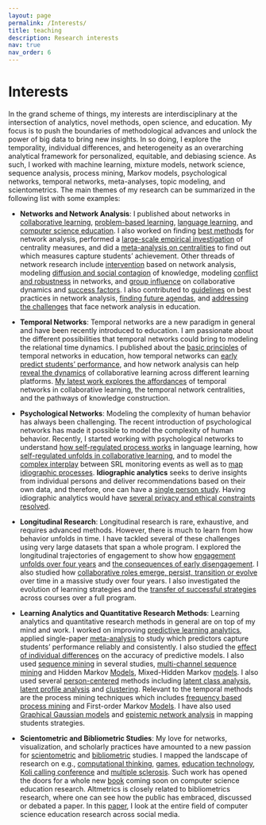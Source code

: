 ```yaml
---
layout: page
permalink: /Interests/
title: teaching
description: Research interests
nav: true
nav_order: 6
---
```


# Interests

In the grand scheme of things, my interests are interdisciplinary at the intersection of analytics, novel methods, open science, and education. My focus is to push the boundaries of methodological advances and unlock the power of big data to bring new insights. In so doing, I explore the temporality, individual differences, and heterogeneity as an overarching analytical framework for personalized, equitable, and debiasing science. As such, I worked with machine learning, mixture models, network science, sequence analysis, process mining, Markov models, psychological networks, temporal networks, meta-analyses, topic modeling, and scientometrics. The main themes of my research can be summarized in the following list with some examples:

- **Networks and Network Analysis**: I published about networks in [collaborative learning](https://bmcmededuc.biomedcentral.com/articles/10.1186/s12909-018-1126-1), [problem-based learning](https://bmcmededuc.biomedcentral.com/articles/10.1186/s12909-019-1599-6), [language learning](https://bera-journals.onlinelibrary.wiley.com/doi/full/10.1111/bjet.13187), and [computer science education](https://link.springer.com/chapter/10.1007/978-3-031-16290-9_55). I also worked on finding [best methods](https://link.springer.com/article/10.1007/s11412-020-09322-6) for network analysis, performed a [large-scale empirical investigation](https://learning-analytics.info/index.php/JLA/article/view/7415) of centrality measures, and did a [meta-analysis on centralities](https://www.sciencedirect.com/science/article/pii/S1747938X22000069) to find out which measures capture students’ achievement. Other threads of network research include [intervention](https://journals.plos.org/plosone/article?id=10.1371/journal.pone.0194777) based on network analysis, modeling [diffusion and social contagion](https://link.springer.com/article/10.1007/s11412-021-09356-4) of knowledge, modeling [conflict and robustness](https://www.nature.com/articles/s41598-020-71483-z) in networks, and [group influence](https://link.springer.com/chapter/10.1007/978-3-030-29736-7_35) on collaborative dynamics and [success factors](https://bmcmededuc.biomedcentral.com/articles/10.1186/s12909-020-01997-7). I also contributed to [guidelines](https://ceur-ws.org/Vol-2868/article_7.pdf) on best practices in network analysis, [finding future agendas](https://ceur-ws.org/Vol-2868/article_1.pdf), and [addressing the challenges](https://ceur-ws.org/Vol-3258/xpreface.pdf) that face network analysis in education.

- **Temporal Networks**: Temporal networks are a new paradigm in general and have been recently introduced to education. I am passionate about the different possibilities that temporal networks could bring to modeling the relational time dynamics. I published about the [basic principles](https://ceur-ws.org/Vol-3258/article_4.pdf) of temporal networks in education, how temporal networks can [early predict students’ performance](https://dl.acm.org/doi/pdf/10.1145/3375462.3375501), and how network analysis can help [reveal the dynamics](https://link.springer.com/chapter/10.1007/978-3-031-16290-9_55) of collaborative learning across different learning platforms. [My latest work explores the affordances](https://bera-journals.onlinelibrary.wiley.com/doi/full/10.1111/bjet.13187) of temporal networks in collaborative learning, the temporal network centralities, and the pathways of knowledge construction.

- **Psychological Networks**: Modeling the complexity of human behavior has always been challenging. The recent introduction of psychological networks has made it possible to model the complexity of human behavior. Recently, I started working with psychological networks to understand [how self-regulated process works](https://www.researchgate.net/publication/343657926_Applying_Learning_Analytics_to_Map_Students'_Self-Regulated_Learning_Tactics_in_an_Academic_Writing_Course) in language learning, how [self-regulated unfolds in collaborative learning](https://learning-analytics.info/index.php/JLA/article/view/7429), and to model the [complex interplay](https://link.springer.com/chapter/10.1007/978-3-031-08076-0_4) between SRL monitoring events as well as to [map idiographic processes](https://ceur-ws.org/Vol-2868/article_4.pdf). **Idiographic analytics** seeks to derive insights from individual persons and deliver recommendations based on their own data, and therefore, one can have a [single person study](https://ieeexplore.ieee.org/document/9499920). Having idiographic analytics would have [several privacy and ethical constraints resolved](https://www.researchgate.net/profile/Sonsoles-Lopez-Pernas/publication/350886273_Idiographic_Learning_Analytics_A_Within-Person_Ethical_Perspective/links/607839718ea909241efea6f5/Idiographic-Learning-Analytics-A-Within-Person-Ethical-Perspective.pdf).

- **Longitudinal Research**: Longitudinal research is rare, exhaustive, and requires advanced methods. However, there is much to learn from how behavior unfolds in time. I have tackled several of these challenges using very large datasets that span a whole program. I explored the longitudinal trajectories of engagement to show how [engagement unfolds over four years](https://www.sciencedirect.com/science/article/pii/S0360131521002025) and [the consequences of early disengagement](https://link.springer.com/chapter/10.1007/978-3-030-86436-1_10). I also studied how [collaborative roles emerge, persist, transition or evolve](https://www.sciencedirect.com/science/article/pii/S036013152200152X) over time in a massive study over four years. I also investigated the evolution of learning strategies and the [transfer of successful strategies](https://doi.org/10.1016/j.iheduc.2022.100902) across courses over a full program.

- **Learning Analytics and Quantitative Research Methods**: Learning analytics and quantitative research methods in general are on top of my mind and work. I worked on improving [predictive learning analytics](https://www.tandfonline.com/doi/abs/10.1080/0142159X.2017.1309376), applied single-paper [meta-analysis](https://www.tandfonline.com/doi/full/10.1080/03075079.2022.2061450) to study which predictors capture students’ performance reliably and consistently. I also studied the [effect of individual differences](https://www.sciencedirect.com/science/article/pii/S0360131521001287) on the accuracy of predictive models. I also used [sequence mining](https://www.mdpi.com/2071-1050/13/9/4825) in several studies, [multi-channel sequence mining](https://ieeexplore.ieee.org/document/9646931) and Hidden Markov [Models](https://www.sciencedirect.com/science/article/pii/S0360131521002025), Mixed-Hidden Markov [models](https://bpspsychub.onlinelibrary.wiley.com/doi/full/10.1111/bjep.12525). I also used several [person-centered](https://www.frontiersin.org/articles/10.3389/feduc.2022.866612/full) methods including [latent class analysis](https://link.springer.com/article/10.1007/s10639-022-10980-2), [latent profile analysis](https://www.sciencedirect.com/science/article/pii/S0360131521002025) and [clustering](https://www.springerprofessional.de/en/using-diffusion-network-analytics-to-examine-and-support-knowled/18352068). Relevant to the temporal methods are the process mining techniques which includes [frequency based process mining](https://www.frontiersin.org/articles/10.3389/feduc.2022.840178/full) and First-order Markov [Models](https://www.researchgate.net/publication/343657926_Applying_Learning_Analytics_to_Map_Students'_Self-Regulated_Learning_Tactics_in_an_Academic_Writing_Course). I have also used [Graphical Gaussian models](https://ceur-ws.org/Vol-2828/article_2.pdf) and [epistemic network analysis](https://telrp.springeropen.com/articles/10.1186/s41039-021-00175-7) in mapping students strategies.

- **Scientometric and Bibliometric Studies**: My love for networks, visualization, and scholarly practices have amounted to a new passion for [scientometric](https://papers.ssrn.com/sol3/papers.cfm?abstract_id=4156916) and [bibliometric](https://pubmed.ncbi.nlm.nih.gov/35280299/) studies. I mapped the landscape of research on e.g., [computational thinking](https://www.researchgate.net/publication/347583738_People_Ideas_Milestones_A_Scientometric_Study_of_Computational_Thinking), [games](https://www.researchgate.net/publication/353603501_Two_decades_of_game_concepts_in_digital_learning_environments_-_A_bibliometric_study_and_research_agenda), [education technology](https://www.sciencedirect.com/science/article/pii/S0747563221004465), [Koli calling conference](https://www.researchgate.net/figure/Koli-Callings-evolution-towards-an-international-venue_fig3_361467430) and [multiple sclerosis](https://www.frontiersin.org/articles/10.3389/fneur.2022.845539/full). Such work has opened the doors for a whole new [book](https://cerbook.org/) coming soon on computer science education research. Altmetrics is closely related to bibliometrics research, where one can see how the public has embraced, discussed or debated a paper. In this [paper](https://assets.researchsquare.com/files/rs-1834232/v1/7ade3570-6fed-40c2-a603-f0bb51bc6455.pdf?c=1657730081), I look at the entire field of computer science education research across social media.